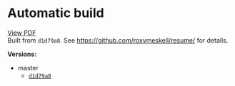 # Automatic build
[View PDF](http://roxymeskell.github.io/resume/resume.pdf)  
Built from `d1d79a8`.
See https://github.com/roxymeskell/resume/ for details.  

**Versions:**
* master
  * [`d1d79a8`](http://roxymeskell.github.io/resume/prev_builds/master/d1d79a8.pdf)
